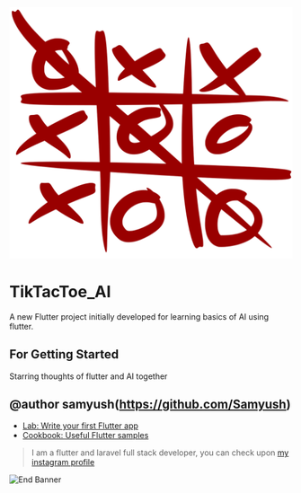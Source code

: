 ![samyush Banner](https://github.com/Samyush/TikTacToe_AI/blob/master/images/aluCross.png)


# TikTacToe_AI

A new Flutter project initially developed for learning basics of AI using flutter.

## For Getting Started
Starring thoughts of flutter and AI together

## @author samyush(https://github.com/Samyush)


- [Lab: Write your first Flutter app](https://flutter.dev/docs/get-started/codelab)
- [Cookbook: Useful Flutter samples](https://flutter.dev/docs/cookbook)

>I am a flutter and laravel full stack developer, you can check upon [my instagram profile](https://www.instagram.com/samyush/)

![End Banner](https://github.com/londonappbrewery/Images/blob/master/readme-end-banner.png)